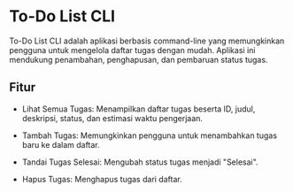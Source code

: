 # To-Do List CLI

To-Do List CLI adalah aplikasi berbasis command-line yang memungkinkan pengguna untuk mengelola daftar tugas dengan mudah. Aplikasi ini mendukung penambahan, penghapusan, dan pembaruan status tugas.


## Fitur

- Lihat Semua Tugas: Menampilkan daftar tugas beserta ID, judul, deskripsi, status, dan estimasi waktu pengerjaan.

- Tambah Tugas: Memungkinkan pengguna untuk menambahkan tugas baru ke dalam daftar.

- Tandai Tugas Selesai: Mengubah status tugas menjadi "Selesai".

- Hapus Tugas: Menghapus tugas dari daftar.
